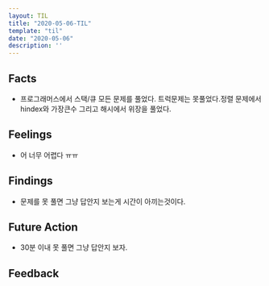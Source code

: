 ```yaml
---
layout: TIL
title: "2020-05-06-TIL"
template: "til"
date: "2020-05-06"
description: ''
---
```



## Facts

- 프로그래머스에서 스택/큐 모든 문제를 풀었다. 트럭문제는 못풀었다.정렬 문제에서 hindex와 가장큰수 그리고 해시에서 위장을 풀었다.

## Feelings

- 어 너무 어렵다 ㅠㅠ

## Findings

- 문제를 못 풀면 그냥 답안지 보는게 시간이 아끼는것이다.

## Future Action

- 30분 이내 못 풀면 그냥 답안지 보자.

## Feedback
